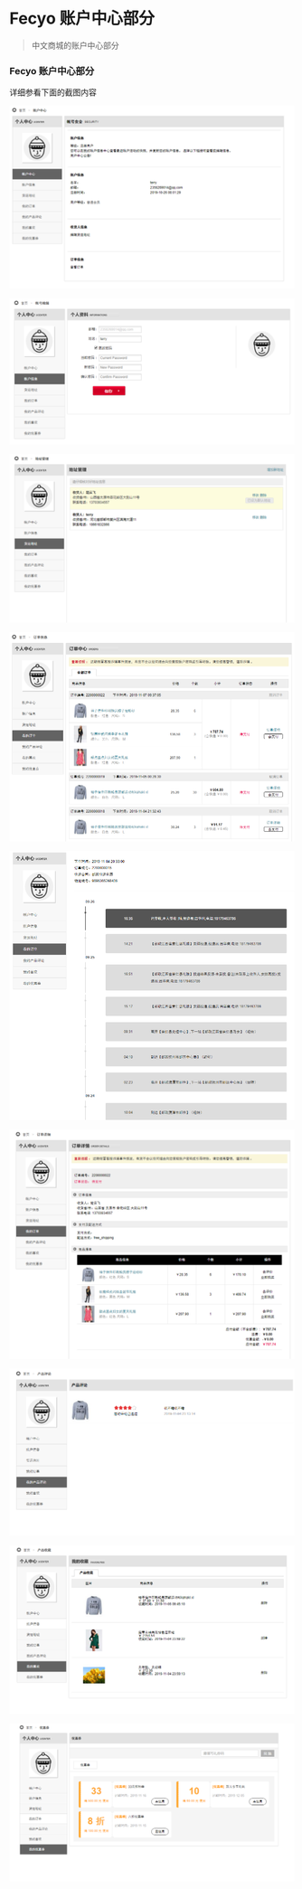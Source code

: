 Fecyo 账户中心部分
==========

> 中文商城的账户中心部分


### Fecyo 账户中心部分

详细参看下面的截图内容

![](images/fecyo41.png)

![](images/fecyo42.png)

![](images/fecyo43.png)

![](images/fecyo44.png)

![](images/fecyo45.png)

![](images/fecyo46.png)

![](images/fecyo47.png)

![](images/fecyo48.png)

![](images/fecyo49.png)























